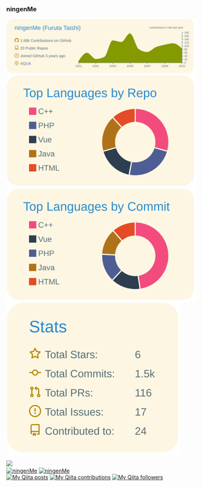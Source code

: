 ### ningenMe
[![](https://raw.githubusercontent.com/ningenMe/ningenMe/main/profile-summary-card-output/solarized/0-profile-details.svg)](https://github.com/vn7n24fzkq/github-profile-summary-cards)
[![](https://raw.githubusercontent.com/ningenMe/ningenMe/main/profile-summary-card-output/solarized/1-repos-per-language.svg)](https://github.com/vn7n24fzkq/github-profile-summary-cards)
[![](https://raw.githubusercontent.com/ningenMe/ningenMe/main/profile-summary-card-output/solarized/2-most-commit-language.svg)](https://github.com/vn7n24fzkq/github-profile-summary-cards)
[![](https://raw.githubusercontent.com/ningenMe/ningenMe/main/profile-summary-card-output/solarized/3-stats.svg)](https://github.com/vn7n24fzkq/github-profile-summary-cards)


![](https://komarev.com/ghpvc/?username=your-github-username&color=yellow)  
[![ningenMe](https://img.shields.io/endpoint?url=https%3A%2F%2Fatcoder-badges.now.sh%2Fapi%2Fatcoder%2Fjson%2FningenMe)](https://atcoder.jp/users/ningenMe)
[![ningenMe](https://img.shields.io/endpoint?url=https%3A%2F%2Fatcoder-badges.now.sh%2Fapi%2Fcodeforces%2Fjson%2FningenMe)](https://codeforces.com/profile/ningenMe)  
[![My Qiita posts](https://qiita-badge.apiapi.app/s/ningenMe/posts.svg)](http://qiita.com/ningenMe)
[![My Qiita contributions](https://qiita-badge.apiapi.app/s/ningenMe/contributions.svg)](http://qiita.com/ningenMe)
[![My Qiita followers](https://qiita-badge.apiapi.app/s/ningenMe/followers.svg)](http://qiita.com/ningenMe)
                
